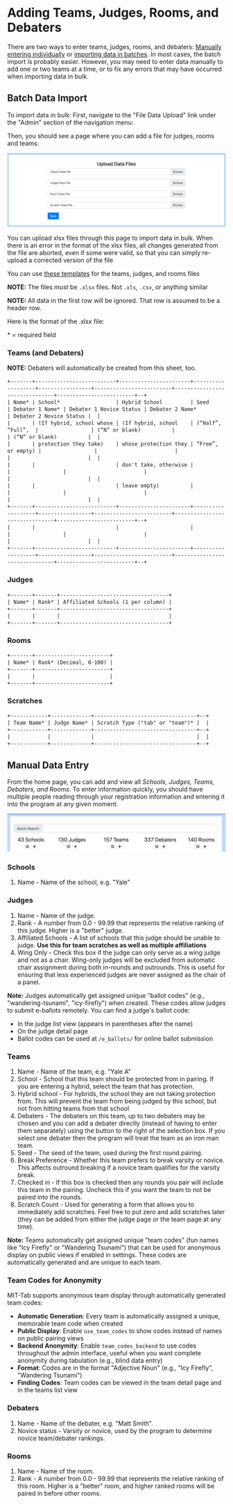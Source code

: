 Adding Teams, Judges, Rooms, and Debaters
=========================================

There are two ways to enter teams, judges, rooms, and debaters:
[Manually entering individually](#manual-data-entry) or
[importing data in batches](#batch-data-import). In most cases, the batch
import is probably easier. However, you may need to enter data manually to add
one or two teams at a time, or to fix any errors that may have occurred when
importing data in bulk.

Batch Data Import
-----------------

To import data in bulk: First, navigate to the "File Data Upload" link under
the "Admin" section of the navigation menu:

Then, you should see a page where you can add a file for judges, rooms and teams:

![](img/data_import.png)

You can upload xlsx files through this page to import data in bulk. When there is an
error in the format of the xlsx files, all changes generated from the file are aborted,
even if some were valid, so that you can simply re-upload a corrected version of the
file

You can use [these templates](https://drive.google.com/drive/folders/1ElIk0bM9uMpuewmOxb2e3-cWiLhCYv_5?usp=sharing)
for the teams, judges, and rooms files

**NOTE:** The files _must_ be `.xlsx` files. Not `.xls`, `.csv`, or anything
similar

**NOTE:** All data in the first row will be ignored. That row is assumed to be
a header row.

Here is the format of the .xlsx file:

\* = required field

### Teams (and Debaters)

**NOTE:** Debaters will automatically be created from this sheet, too.

```eval_rst
+-------+--------------------------+-----------------------+-------------------+-----------------+-------------------------+-------------------------------+-------------------------+--+
| Name* | School*                  | Hybrid School         | Seed              | Debater 1 Name* | Debater 1 Novice Status | Debater 2 Name*               | Debater 2 Novice Status |  |
|       | (If hybrid, school whose | (If hybrid, school    | (“Half”, “Full”,  |                 | (“N” or blank)          |                               | (“N” or blank)          |  |
|       | protection they take)    | whose protection they | “Free”, or empty) |                 |                         |                               |                         |  |
|       |                          | don't take, otherwise |                   |                 |                         |                               |                         |  |
|       |                          | leave empty)          |                   |                 |                         |                               |                         |  |
+-------+--------------------------+-----------------------+-------------------+-----------------+-------------------------+-------------------------------+-------------------------+--+
|       |                          |                       |                   |                 |                         |                               |                         |  |
+-------+--------------------------+-----------------------+-------------------+-----------------+-------------------------+-------------------------------+-------------------------+--+
```

### Judges

```eval_rst
+-------+-------+-----------------------------------+
| Name* | Rank* | Affiliated Schools (1 per column) |
+-------+-------+-----------------------------------+
|       |       |                                   |
+-------+-------+-----------------------------------+
```

### Rooms

```eval_rst
+-------+------------------------+
| Name* | Rank* (Decimal, 0-100) |
+-------+------------------------+
|       |                        |
+-------+------------------------+
```

### Scratches

```eval_rst
+------------+-------------+---------------------------------+--+
| Team Name* | Judge Name* | Scratch Type ("tab" or "team")* |  |
+------------+-------------+---------------------------------+--+
|            |             |                                 |  |
+------------+-------------+---------------------------------+--+
```

Manual Data Entry
-----------------

From the home page, you can add and view all _Schools, Judges, Teams, Debaters,
and Rooms_.  To enter information quickly, you should have multiple people
reading through your registration information and entering it into the program
at any given moment.

![](img/list_add_bar.png)
### Schools
1. Name - Name of the school, e.g. "Yale"

### Judges
1. Name - Name of the judge.
2. Rank - A number from 0.0 - 99.99 that represents the relative ranking of this
judge. Higher is a "better" judge.
3. Affiliated Schools - A list of schools that this judge should be unable to
judge. **Use this for team scratches as well as multiple affiliations**
4. Wing Only - Check this box if the judge can only serve as a wing judge and not as a chair. Wing-only judges will be excluded from automatic chair assignment during both in-rounds and outrounds. This is useful for ensuring that less experienced judges are never assigned as the chair of a panel.

**Note:** Judges automatically get assigned unique "ballot codes" (e.g., "wandering-tsunami", "icy-firefly") when created. These codes allow judges to submit e-ballots remotely. You can find a judge's ballot code:
- In the judge list view (appears in parentheses after the name)
- On the judge detail page
- Ballot codes can be used at `/e_ballots/` for online ballot submission

### Teams
1. Name - Name of the team, e.g. "Yale A"
2. School - School that this team should be protected from in pairing. If you
are entering a hybrid, select the team that has protection.
3. Hybrid school - For hybrids, the school they are not taking protection from.
This will prevent the team from being judged by this school, but not from
hitting teams from that school
4. Debaters - The debaters on this team, up to two debaters may be chosen and
you can add a debater directly (instead of having to enter them separately)
using the button to the right of the selection box.  If you select one debater
then the program will treat the team as an iron man team.
5. Seed - The seed of the team, used during the first round pairing.
6. Break Preference - Whether this team prefers to break varsity or novice.
This affects outround breaking if a novice team qualifies for the varsity break.
7. Checked in - If this box is checked then any rounds you pair will include
this team in the pairing. Uncheck this if you want the team to not be paired
into the rounds.
8. Scratch Count - Used for generating a form that allows you to immediately
add scratches.  Feel free to put zero and add scratches later (they can be
added from either the judge page or the team page at any time).

**Note:** Teams automatically get assigned unique "team codes" (fun names like
"Icy Firefly" or "Wandering Tsunami") that can be used for anonymous display on public views if
enabled in settings. These codes are automatically generated and are unique to each team.

### Team Codes for Anonymity

MIT-Tab supports anonymous team display through automatically generated team codes:

- **Automatic Generation**: Every team is automatically assigned a unique, memorable team code when created
- **Public Display**: Enable `use_team_codes` to show codes instead of names on public pairing views
- **Backend Anonymity**: Enable `team_codes_backend` to use codes throughout the admin interface, useful when you want complete anonymity during tabulation (e.g., blind data entry)
- **Format**: Codes are in the format "Adjective Noun" (e.g., "Icy Firefly", "Wandering Tsunami")
- **Finding Codes**: Team codes can be viewed in the team detail page and in the teams list view

### Debaters
1. Name - Name of the debater, e.g. "Matt Smith".
2. Novice status - Varsity or novice, used by the program to determine novice
team/debater rankings.

### Rooms
1. Name - Name of the room.
2. Rank -  A number from 0.0 - 99.99 that represents the relative ranking of
this room.  Higher is a "better" room, and higher ranked rooms will be paired
in before other rooms.
